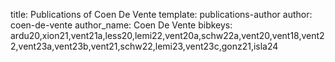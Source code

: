 title: Publications of Coen De Vente
template: publications-author
author: coen-de-vente
author_name: Coen De Vente
bibkeys: ardu20,xion21,vent21a,less20,lemi22,vent20a,schw22a,vent20,vent18,vent22,vent23a,vent23b,vent21,schw22,lemi23,vent23c,gonz21,isla24